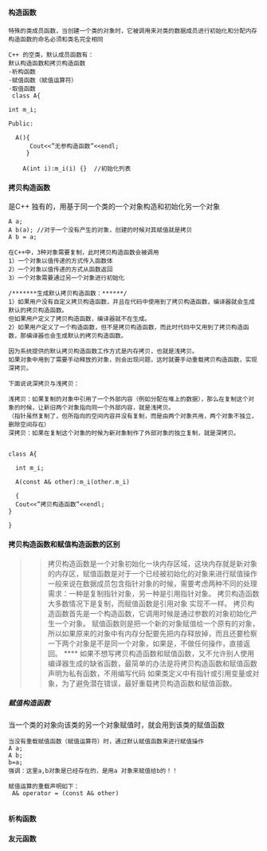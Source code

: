 #### 构造函数
```
特殊的类成员函数，当创建一个类的对象时，它被调用来对类的数据成员进行初始化和分配内存
构造函数的命名必须和类名完全相同

C++ 的空类，默认成员函数有：
默认构造函数和拷贝构造函数
·析构函数
·赋值函数（赋值运算符）
·取值函数
 class A{

int m_i;

Public:

  A(){
      Cout<<”无参构造函数”<<endl;
     }

    A(int i):m_i(i) {}  //初始化列表

```
#### 拷贝构造函数
是C++ 独有的，用基于同一个类的一个对象构造和初始化另一个对象

```
A a;
A b(a); //对于一个没有产生的对象，创建的时候对其赋值就是拷贝
A b = a;

在C++中，3种对象需要复制，此时拷贝构造函数会被调用
1）一个对象以值传递的方式传入函数体
2）一个对象以值传递的方式从函数返回
3）一个对象需要通过另一个对象进行初始化

/*******生成默认拷贝构造函数：******/
1）如果用户没有自定义拷贝构造函数，并且在代码中使用到了拷贝构造函数，编译器就会生成默认的拷贝构造函数。
但如果用户定义了拷贝构造函数，编译器就不在生成。
2）如果用户定义了一个构造函数，但不是拷贝构造函数，而此时代码中又用到了拷贝构造函数，那编译器也会生成默认的拷贝构造函数。

因为系统提供的默认拷贝构造函数工作方式是内存拷贝，也就是浅拷贝。
如果对象中用到了需要手动释放的对象，则会出现问题，这时就要手动重载拷贝构造函数，实现深拷贝。

下面说说深拷贝与浅拷贝：

浅拷贝：如果复制的对象中引用了一个外部内容（例如分配在堆上的数据），那么在复制这个对象的时候，让新旧两个对象指向同一个外部内容，就是浅拷贝。
（指针虽然复制了，但所指向的空间内容并没有复制，而是由两个对象共用，两个对象不独立，删除空间存在）
深拷贝：如果在复制这个对象的时候为新对象制作了外部对象的独立复制，就是深拷贝。


class A{

  int m_i;

  A(const A& other):m_i(other.m_i)

  {  
  Cout<<”拷贝构造函数”<<endl;
}

}
```
#### 拷贝构造函数和赋值构造函数的区别
>> 拷贝构造函数是一个对象初始化一块内存区域，这块内存就是新对象的内存区，赋值函数是对于一个已经被初始化的对象来进行赋值操作
>> 一般来说在数据成员包含指针对象的时候，需要考虑两种不同的处理需求：一种是复制指针对象，另一种是引用指针对象。
拷贝构造函数大多数情况下是复制，而赋值函数是引用对象
>> 实现不一样。
拷贝构造函数首先是一个构造函数，它调用时候是通过参数的对象初始化产生一个对象。
赋值函数则是把一个新的对象赋值给一个原有的对象，所以如果原来的对象中有内存分配要先把内存释放掉，而且还要检察一下两个对象是不是同一个对象，如果是，不做任何操作，直接返回。
>> **** 如果不想写拷贝构造函数和赋值函数，又不允许别人使用编译器生成的缺省函数，最简单的办法是将拷贝构造函数和赋值函数声明为私有函数，不用编写代码
>> 如果类定义中有指针或引用变量或对象，为了避免潜在错误，最好重载拷贝构造函数和赋值函数。

#####  赋值构造函数
当一个类的对象向该类的另一个对象赋值时，就会用到该类的赋值函数
```
当没有重载赋值函数（赋值运算符）时，通过默认赋值函数来进行赋值操作
A a; 
A b;
b=a; 
强调：这里a,b对象是已经存在的，是用a 对象来赋值给b的！！

赋值运算的重载声明如下： 
 A& operator = (const A& other)
 
```

####  析构函数
####  友元函数
